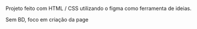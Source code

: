 Projeto feito com HTML / CSS utilizando o figma como ferramenta de ideias.

Sem BD, foco em criação da page
